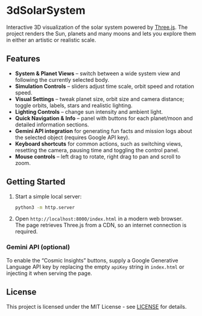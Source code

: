# 3dSolarSystem

Interactive 3D visualization of the solar system powered by [Three.js](https://threejs.org). The project renders the Sun, planets and many moons and lets you explore them in either an artistic or realistic scale.

## Features

- **System & Planet Views** – switch between a wide system view and following the currently selected body.
- **Simulation Controls** – sliders adjust time scale, orbit speed and rotation speed.
- **Visual Settings** – tweak planet size, orbit size and camera distance; toggle orbits, labels, stars and realistic lighting.
- **Lighting Controls** – change sun intensity and ambient light.
- **Quick Navigation & Info** – panel with buttons for each planet/moon and detailed information sections.
- **Gemini API integration** for generating fun facts and mission logs about the selected object (requires Google API key).
- **Keyboard shortcuts** for common actions, such as switching views, resetting the camera, pausing time and toggling the control panel.
- **Mouse controls** – left drag to rotate, right drag to pan and scroll to zoom.

## Getting Started

1. Start a simple local server:

   ```bash
   python3 -m http.server
   ```

2. Open `http://localhost:8000/index.html` in a modern web browser.  
   The page retrieves Three.js from a CDN, so an internet connection is required.

### Gemini API (optional)

To enable the “Cosmic Insights” buttons, supply a Google Generative Language API key by replacing the empty `apiKey` string in `index.html` or injecting it when serving the page.

## License

This project is licensed under the MIT License - see [LICENSE](LICENSE) for details.

